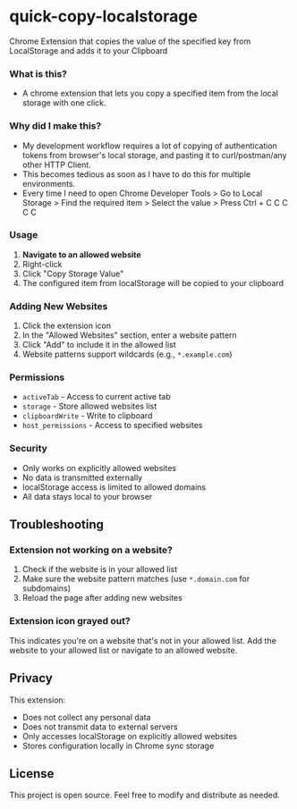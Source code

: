 # quick-copy-localstorage
Chrome Extension that copies the value of the specified key from LocalStorage and adds it to your Clipboard

### What is this?
- A chrome extension that lets you copy a specified item from the local storage with one click.

### Why did I make this?
- My development workflow requires a lot of copying of authentication tokens from browser's local storage, and pasting it to curl/postman/any other HTTP Client.
- This becomes tedious as soon as I have to do this for multiple environments.
- Every time I need to open Chrome Developer Tools > Go to Local Storage > Find the required item > Select the value > Press Ctrl + C C C C C

### Usage

1. **Navigate to an allowed website**
2. Right-click
3. Click "Copy Storage Value"
4. The configured item from localStorage will be copied to your clipboard

### Adding New Websites

1. Click the extension icon
2. In the "Allowed Websites" section, enter a website pattern
3. Click "Add" to include it in the allowed list
4. Website patterns support wildcards (e.g., `*.example.com`)

### Permissions

- `activeTab` - Access to current active tab
- `storage` - Store allowed websites list
- `clipboardWrite` - Write to clipboard
- `host_permissions` - Access to specified websites

### Security

- Only works on explicitly allowed websites
- No data is transmitted externally
- localStorage access is limited to allowed domains
- All data stays local to your browser

## Troubleshooting

### Extension not working on a website?

1. Check if the website is in your allowed list
2. Make sure the website pattern matches (use `*.domain.com` for subdomains)
3. Reload the page after adding new websites


### Extension icon grayed out?

This indicates you're on a website that's not in your allowed list. Add the website to your allowed list or navigate to an allowed website.

## Privacy

This extension:
- Does not collect any personal data
- Does not transmit data to external servers
- Only accesses localStorage on explicitly allowed websites
- Stores configuration locally in Chrome sync storage

## License

This project is open source. Feel free to modify and distribute as needed. 
